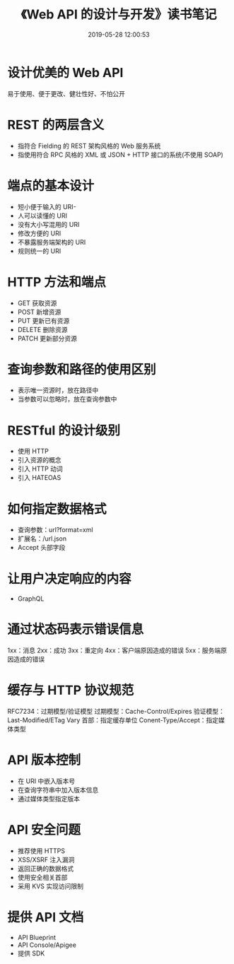 ﻿---
abbrlink: 3677280829
categories:
- 读书笔记
date: 2019-05-28 12:00:53
description: 设计优美的 Web API需要易于使用、便于更改、健壮性好、不怕公开。REST有两层含义，一是符合Fielding的REST架构风格，二是使用符合RPC风格的XML或JSON+HTTP接口的系统。端点的基本设计包括短小便于输入的URI、易读的URI、大小写统一的URI等。HTTP方法包括GET、POST、PUT、DELETE、PATCH。查询参数和路径的使用区别在于唯一资源放在路径中，可忽略参数放在查询参数中。RESTful设计级别包括使用HTTP、引入资源概念、HTTP动词、HATEOAS。指定数据格式可通过查询参数、扩展名或Accept头部字段。用户可通过GraphQL决定响应内容，状态码表示错误信息，缓存需符合HTTP协议规范。API版本控制可以嵌入版本号或查询字符串中加入版本信息，也可通过媒体类型指定版本。API安全需使用HTTPS，避免XSS/XSRF注入漏洞，返回正确数据格式，使用安全相关首部，采用KVS实现访问限制。最后，提供API文档可使用API
  Blueprint、API Console或Apigee，并提供SDK。
slug: 3677280829
tags:
- Web API
- RSETful
- 笔记
- 提纲
title: 《Web API 的设计与开发》读书笔记
---

# 设计优美的 Web API
易于使用、便于更改、健壮性好、不怕公开

# REST 的两层含义
- 指符合 Fielding 的 REST 架构风格的 Web 服务系统
- 指使用符合 RPC 风格的 XML 或 JSON + HTTP 接口的系统(不使用 SOAP)

# 端点的基本设计
- 短小便于输入的 URI-
- 人可以读懂的 URI
- 没有大小写混用的 URI
- 修改方便的 URI
- 不暴露服务端架构的 URI
- 规则统一的 URI

# HTTP 方法和端点
- GET 获取资源
- POST 新增资源
- PUT 更新已有资源
- DELETE 删除资源
- PATCH 更新部分资源

# 查询参数和路径的使用区别
- 表示唯一资源时，放在路径中
- 当参数可以忽略时，放在查询参数中
# RESTful 的设计级别
- 使用 HTTP
- 引入资源的概念
- 引入 HTTP 动词
- 引入 HATEOAS
# 如何指定数据格式
- 查询参数：url?format=xml
- 扩展名：/url.json
- Accept 头部字段
# 让用户决定响应的内容
- GraphQL
# 通过状态码表示错误信息
1xx：消息
2xx：成功
3xx：重定向
4xx：客户端原因造成的错误
5xx：服务端原因造成的错误
# 缓存与 HTTP 协议规范
RFC7234：过期模型/验证模型
过期模型：Cache-Control/Expires
验证模型：Last-Modified/ETag
Vary 首部：指定缓存单位
Conent-Type/Accept：指定媒体类型

# API 版本控制
- 在 URI 中嵌入版本号
- 在查询字符串中加入版本信息
- 通过媒体类型指定版本
# API 安全问题
- 推荐使用 HTTPS
- XSS/XSRF 注入漏洞
- 返回正确的数据格式
- 使用安全相关首部
- 采用 KVS 实现访问限制
# 提供 API 文档
- API Blueprint
- API Console/Apigee
- 提供 SDK